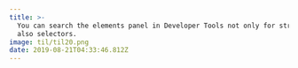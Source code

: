 ```yaml
---
title: >-
  You can search the elements panel in Developer Tools not only for strings but
  also selectors.
image: til/til20.png
date: 2019-08-21T04:33:46.812Z
---
```


